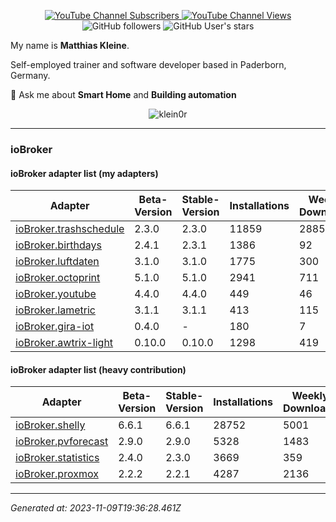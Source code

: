 <p align=center>
  <a href="https://www.youtube.com/c/Hausautomatisierung-com/"><img alt="YouTube Channel Subscribers" src="https://img.shields.io/youtube/channel/subscribers/UCRDCsZvUg75Bibp9qYbHivw?label=haus-automatisierung.com&logo=youtube&style=flat-square"> <img alt="YouTube Channel Views" src="https://img.shields.io/youtube/channel/views/UCRDCsZvUg75Bibp9qYbHivw?logo=youtube&style=flat-square"></a> <img alt="GitHub followers" src="https://img.shields.io/github/followers/klein0r?logo=github&style=flat-square"> <img alt="GitHub User's stars" src="https://img.shields.io/github/stars/klein0r?affiliations=OWNER&logo=github&style=flat-square">
</p>

My name is **Matthias Kleine**.

Self-employed trainer and software developer based in Paderborn, Germany.

💬 Ask me about **Smart Home** and **Building automation**

<p align="center">
  <img src="https://github-readme-stats.vercel.app/api?username=klein0r&show_icons=true&theme=calm" alt="klein0r" />
</p>

----

### ioBroker

#### ioBroker adapter list (my adapters)

| Adapter | Beta-Version | Stable-Version | Installations | Weekly Downloads | Issues |
|---------|--------------|----------------|---------------|------------------|--------|
| [ioBroker.trashschedule](https://github.com/klein0r/ioBroker.trashschedule) | 2.3.0 | 2.3.0 | 11859 | 2885 | 1 |
| [ioBroker.birthdays](https://github.com/klein0r/ioBroker.birthdays) | 2.4.1 | 2.3.1 | 1386 | 92 | 2 |
| [ioBroker.luftdaten](https://github.com/klein0r/ioBroker.luftdaten) | 3.1.0 | 3.1.0 | 1775 | 300 | 1 |
| [ioBroker.octoprint](https://github.com/klein0r/ioBroker.octoprint) | 5.1.0 | 5.1.0 | 2941 | 711 | 9 |
| [ioBroker.youtube](https://github.com/klein0r/ioBroker.youtube) | 4.4.0 | 4.4.0 | 449 | 46 | 0 |
| [ioBroker.lametric](https://github.com/klein0r/ioBroker.lametric) | 3.1.1 | 3.1.1 | 413 | 115 | 5 |
| [ioBroker.gira-iot](https://github.com/klein0r/ioBroker.gira-iot) | 0.4.0 | - | 180 | 7 | 5 |
| [ioBroker.awtrix-light](https://github.com/klein0r/ioBroker.awtrix-light) | 0.10.0 | 0.10.0 | 1298 | 419 | 9 |

#### ioBroker adapter list (heavy contribution)

| Adapter | Beta-Version | Stable-Version | Installations | Weekly Downloads | Issues |
|---------|--------------|----------------|---------------|------------------|--------|
| [ioBroker.shelly](https://github.com/iobroker-community-adapters/ioBroker.shelly) | 6.6.1 | 6.6.1 | 28752 | 5001 | 13 |
| [ioBroker.pvforecast](https://github.com/iobroker-community-adapters/ioBroker.pvforecast) | 2.9.0 | 2.9.0 | 5328 | 1483 | 6 |
| [ioBroker.statistics](https://github.com/iobroker-community-adapters/ioBroker.statistics) | 2.4.0 | 2.3.0 | 3669 | 359 | 2 |
| [ioBroker.proxmox](https://github.com/iobroker-community-adapters/ioBroker.proxmox) | 2.2.2 | 2.2.1 | 4287 | 2136 | 6 |

----

*Generated at: 2023-11-09T19:36:28.461Z*
